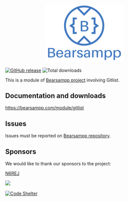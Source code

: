 <p align="center"><a href="https://bearsampp.com/contribute" target="_blank"><img width="250" src="img/Bearsampp-logo.svg"></a></p>

[![GitHub release](https://img.shields.io/github/release/bearsampp/module-gitlist.svg?style=flat-square)](https://github.com/bearsampp/module-gitlist/releases/latest)
![Total downloads](https://img.shields.io/github/downloads/bearsampp/module-gitlist/total.svg?style=flat-square)

This is a module of [Bearsampp project](https://github.com/bearsampp/bearsampp) involving Gitlist.

## Documentation and downloads

https://bearsampp.com/module/gitlist

## Issues

Issues must be reported on [Bearsampp repository](https://github.com/bearsampp/bearsampp/issues).


## Sponsors

We would like to thank our sponsors to the project:

[N6REJ](https://github.com/N6REJ)<br />

<img src="https://resources.jetbrains.com/storage/products/company/brand/logos/jb_beam.png" width="80">

[![Code Shelter](https://www.codeshelter.co/static/badges/badge-flat.svg)](https://www.codeshelter.co/)
